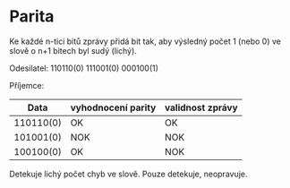 # Parita
Ke každé n-tici bitů zprávy přidá bit tak, aby výsledný počet 1 (nebo 0) ve slově o n+1 bitech byl sudý (lichý).

Odesilatel:
110110(0) 111001(0) 000100(1)

Příjemce:

| Data      | vyhodnocení parity | validnost zprávy |
| --------- | ------------------ | ---------------- |
| 110110(0) | OK                 | OK               |
| 101001(0) | NOK                | NOK              |
|   100100(0)        |         OK           |      NOK            |

Detekuje lichý počet chyb ve slově. Pouze detekuje, neopravuje. 